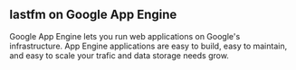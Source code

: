 lastfm on Google App Engine
---------------------------

Google App Engine lets you run web applications on Google's infrastructure. App Engine applications are easy to build, easy
to maintain, and easy to scale your trafic and data storage needs grow.